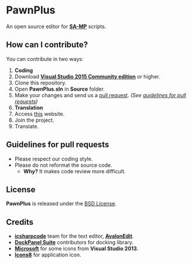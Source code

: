 PawnPlus
========
An open source editor for **[SA-MP](http://www.sa-mp.com/)** scripts.

## How can I contribute?
You can contribute in two ways:

1. **Coding**
 1. Download **[Visual Studio 2015 Community edition](https://www.visualstudio.com/)** or higher. 
 2. Clone this repository.
 3. Open **PawnPlus.sln** in **Source** folder.
 4. Make your changes and send us a [pull request](https://help.github.com/articles/using-pull-requests/#initiating-the-pull-request). *(See [guidelines for pull requests](#guidelines-for-pull-requests))*
2. **Translation**
 1. Access [this](https://poeditor.com/join/project/eYFTW16g6e) website.
 2. Join the project.
 3. Translate.

## Guidelines for pull requests
* Please respect our coding style.
* Please do not reformat the source code.
  * **Why?** It makes code review more difficult.

## License
**PawnPlus** is released under the [BSD License](LICENSE).

## Credits
* **[icsharpcode](https://github.com/icsharpcode)** team for the text editor, **[AvalonEdit](http://avalonedit.net/)**.
* **[DockPanel Suite](https://github.com/dockpanelsuite/dockpanelsuite)** contributors for docking library.
* **[Microsoft](https://www.microsoft.com/en-us/download/details.aspx?id=35825)** for some icons from **Visual Studio 2013**.
* **[Icons8](https://icons8.com/)** for application icon.
